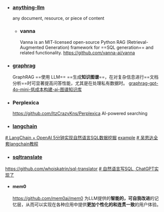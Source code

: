 - ### [anything-llm](https://github.com/Mintplex-Labs/anything-llm)
  any document, resource, or piece of content
  - ### vanna
    Vanna is an MIT-licensed open-source Python RAG (Retrieval-Augmented Generation) framework for ==SQL generation== and related functionality.
  https://github.com/vanna-ai/vanna
- ### [graphrag]( https://microsoft.github.io/graphrag/)
  GraphRAG ==使用 LLM== ==生成**知识图谱**==，在对复杂信息进行==文档分析==时可显著提高问答性能，尤其是在处理私有数据时。
  [graphrag-gpt-4o-mini-低成本构建-ai-图谱知识库](https://www.msn.cn/zh-cn/news/other/graphrag-gpt-4o-mini-%E4%BD%8E%E6%88%90%E6%9C%AC%E6%9E%84%E5%BB%BA-ai-%E5%9B%BE%E8%B0%B1%E7%9F%A5%E8%AF%86%E5%BA%93/ar-BB1qohv6?ocid=BingNewsSerp)
- ### Perplexica
  https://github.com/ItzCrazyKns/Perplexica 
   AI-powered searching
- ### [langchain](https://www.langchain.com.cn/getting_started/getting_started)
[# LangChain + OpenAI 5分钟实现自然语言SQL数据挖掘](https://www.bilibili.com/video/BV1eo4y18796/?spm_id_from=333.788.recommend_more_video.13&vd_source=62c8a03e66ff063b9af3e473fadb8049)
[example](https://python.langchain.com/docs/use_cases/sql/quickstart/)
[# 吴恩达全套langchain教程](https://www.bilibili.com/video/BV1WW4y1f7wG/?spm_id_from=333.788.recommend_more_video.4&vd_source=62c8a03e66ff063b9af3e473fadb8049)
- ### [sqltranslate](https://www.sqltranslate.app/)
https://github.com/whoiskatrin/sql-translator
[# 自然语言写SQL, ChatGPT实现了](https://www.bilibili.com/video/BV1NX4y1y7Fe/?spm_id_from=333.788.recommend_more_video.7&vd_source=62c8a03e66ff063b9af3e473fadb8049)

- #### mem0
  https://github.com/mem0ai/mem0
  为LLM提供的**智能的，可自我改进**的记忆层，从而可以实现在各种应用中提供**更加个性化的和连贯一致**的用户体验。
  